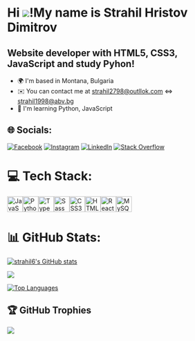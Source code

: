 Hi ![](https://user-images.githubusercontent.com/18350557/176309783-0785949b-9127-417c-8b55-ab5a4333674e.gif)!My name is Strahil Hristov Dimitrov
=======================================================================================================================================

Website developer with HTML5, CSS3, JavaScript and study Pyhon!
-------------------------------------------------------

* 🌍  I'm based in Montana, Bulgaria
* ✉️  You can contact me at strahil2798@outllok.com <=> strahil1998@abv.bg
* 🧠  I'm learning Python, JavaScript


## 🌐 Socials:
[![Facebook](https://img.shields.io/badge/Facebook-%231877F2.svg?logo=Facebook&logoColor=white)](https://facebook.com/strahilhristov731) [![Instagram](https://img.shields.io/badge/Instagram-%23E4405F.svg?logo=Instagram&logoColor=white)](https://instagram.com/strahilhristov98) [![LinkedIn](https://img.shields.io/badge/LinkedIn-%230077B5.svg?logo=linkedin&logoColor=white)](https://linkedin.com/in/strahil-hristov-85a611344) [![Stack Overflow](https://img.shields.io/badge/-Stackoverflow-FE7A16?logo=stack-overflow&logoColor=white)](https://stackoverflow.com/users/23603222) 

# 💻 Tech Stack:

<p align="left">
<a href="https://developer.mozilla.org/en-US/docs/Web/JavaScript" target="_blank" rel="noreferrer"><img src="https://raw.githubusercontent.com/danielcranney/readme-generator/main/public/icons/skills/javascript-colored.svg" width="36" height="36" alt="JavaScript" /></a><a href="https://www.python.org/" target="_blank" rel="noreferrer"><img src="https://raw.githubusercontent.com/danielcranney/readme-generator/main/public/icons/skills/python-colored.svg" width="36" height="36" alt="Python" /></a><a href="https://www.typescriptlang.org/" target="_blank" rel="noreferrer"><img src="https://raw.githubusercontent.com/danielcranney/readme-generator/main/public/icons/skills/typescript-colored.svg" width="36" height="36" alt="TypeScript" /></a><a href="https://sass-lang.com/" target="_blank" rel="noreferrer"><img src="https://raw.githubusercontent.com/danielcranney/readme-generator/main/public/icons/skills/sass-colored.svg" width="36" height="36" alt="Sass" /></a><a href="https://www.w3.org/TR/CSS/#css" target="_blank" rel="noreferrer"><img src="https://raw.githubusercontent.com/danielcranney/readme-generator/main/public/icons/skills/css3-colored.svg" width="36" height="36" alt="CSS3" /></a><a href="https://developer.mozilla.org/en-US/docs/Glossary/HTML5" target="_blank" rel="noreferrer"><img src="https://raw.githubusercontent.com/danielcranney/readme-generator/main/public/icons/skills/html5-colored.svg" width="36" height="36" alt="HTML5" /></a><a href="https://reactjs.org/" target="_blank" rel="noreferrer"><img src="https://raw.githubusercontent.com/danielcranney/readme-generator/main/public/icons/skills/react-colored.svg" width="36" height="36" alt="React" /></a><a href="https://www.mysql.com/" target="_blank" rel="noreferrer"><img src="https://raw.githubusercontent.com/danielcranney/readme-generator/main/public/icons/skills/mysql-colored.svg" width="36" height="36" alt="MySQL" /></a>
</p>

# 📊 GitHub Stats:
<a href="http://www.github.com/strahil6"><img src="https://github-readme-stats.vercel.app/api?username=strahil6&show_icons=true&hide=&count_private=true&title_color=0891b2&text_color=ffffff&icon_color=0891b2&bg_color=1c1917&hide_border=true&show_icons=true" alt="strahil6's GitHub stats" /></a>

<a href="http://www.github.com/strahil6"><img src="https://github-readme-streak-stats.herokuapp.com/?user=strahil6&stroke=ffffff&background=1c1917&ring=0891b2&fire=0891b2&currStreakNum=ffffff&currStreakLabel=0891b2&sideNums=ffffff&sideLabels=ffffff&dates=ffffff&hide_border=true" /></a>

<a href="https://github.com/strahil6" align="left"><img src="https://github-readme-stats.vercel.app/api/top-langs/?username=strahil6&langs_count=10&title_color=0891b2&text_color=ffffff&icon_color=0891b2&bg_color=1c1917&hide_border=true&locale=en&custom_title=Top%20%Languages" alt="Top Languages" /></a>

## 🏆 GitHub Trophies
![](https://github-profile-trophy.vercel.app/?username=Strahil6&theme=radical&no-frame=false&no-bg=true&margin-w=4)

<!-- Proudly created with GPRM ( https://gprm.itsvg.in ) -->

